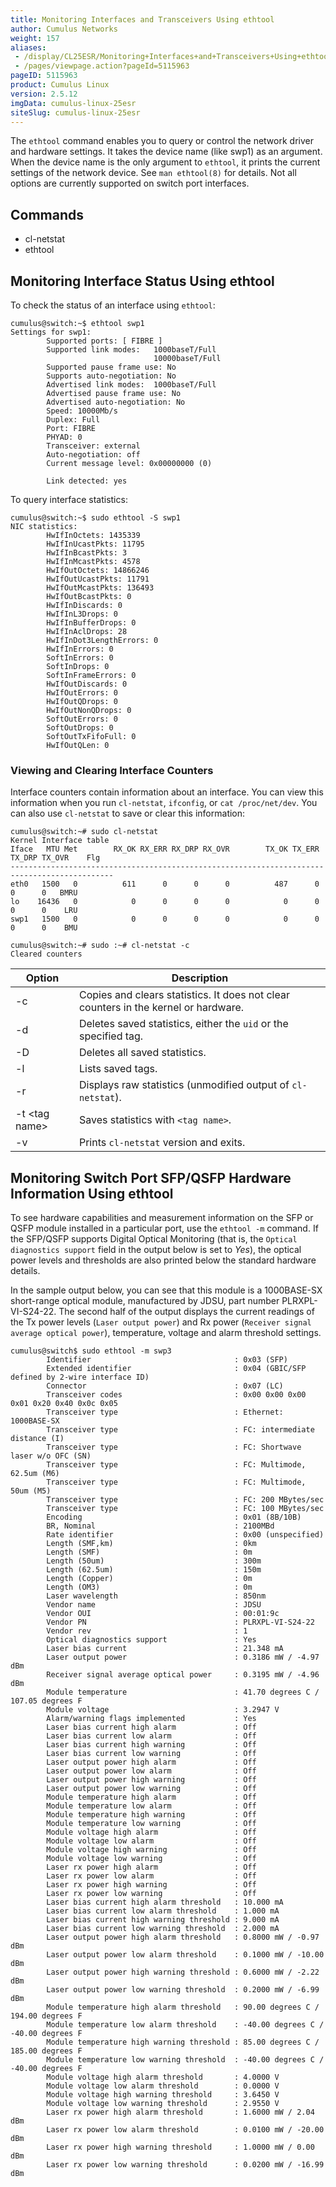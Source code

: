 ```yaml
---
title: Monitoring Interfaces and Transceivers Using ethtool
author: Cumulus Networks
weight: 157
aliases:
 - /display/CL25ESR/Monitoring+Interfaces+and+Transceivers+Using+ethtool
 - /pages/viewpage.action?pageId=5115963
pageID: 5115963
product: Cumulus Linux
version: 2.5.12
imgData: cumulus-linux-25esr
siteSlug: cumulus-linux-25esr
---
```

The `ethtool` command enables you to query or control the network driver
and hardware settings. It takes the device name (like swp1) as an
argument. When the device name is the only argument to `ethtool`, it
prints the current settings of the network device. See `man ethtool(8)`
for details. Not all options are currently supported on switch port
interfaces.

## Commands

  - cl-netstat
  - ethtool

## Monitoring Interface Status Using ethtool

To check the status of an interface using `ethtool`:

    cumulus@switch:~$ ethtool swp1
    Settings for swp1:
            Supported ports: [ FIBRE ]
            Supported link modes:   1000baseT/Full
                                    10000baseT/Full
            Supported pause frame use: No
            Supports auto-negotiation: No
            Advertised link modes:  1000baseT/Full
            Advertised pause frame use: No
            Advertised auto-negotiation: No
            Speed: 10000Mb/s
            Duplex: Full
            Port: FIBRE
            PHYAD: 0
            Transceiver: external
            Auto-negotiation: off
            Current message level: 0x00000000 (0)
    
            Link detected: yes

To query interface statistics:

    cumulus@switch:~$ sudo ethtool -S swp1
    NIC statistics:
            HwIfInOctets: 1435339
            HwIfInUcastPkts: 11795
            HwIfInBcastPkts: 3
            HwIfInMcastPkts: 4578
            HwIfOutOctets: 14866246
            HwIfOutUcastPkts: 11791
            HwIfOutMcastPkts: 136493
            HwIfOutBcastPkts: 0
            HwIfInDiscards: 0
            HwIfInL3Drops: 0
            HwIfInBufferDrops: 0
            HwIfInAclDrops: 28
            HwIfInDot3LengthErrors: 0
            HwIfInErrors: 0
            SoftInErrors: 0
            SoftInDrops: 0
            SoftInFrameErrors: 0
            HwIfOutDiscards: 0
            HwIfOutErrors: 0
            HwIfOutQDrops: 0
            HwIfOutNonQDrops: 0
            SoftOutErrors: 0
            SoftOutDrops: 0
            SoftOutTxFifoFull: 0
            HwIfOutQLen: 0

### Viewing and Clearing Interface Counters

Interface counters contain information about an interface. You can view
this information when you run `cl-netstat`, `ifconfig`, or `cat
/proc/net/dev`. You can also use `cl-netstat` to save or clear this
information:

    cumulus@switch:~# sudo cl-netstat
    Kernel Interface table
    Iface   MTU Met        RX_OK RX_ERR RX_DRP RX_OVR        TX_OK TX_ERR TX_DRP TX_OVR    Flg
    ---------------------------------------------------------------------------------------------
    eth0   1500   0          611      0      0      0          487      0      0      0   BMRU
    lo    16436   0            0      0      0      0            0      0      0      0    LRU
    swp1   1500   0            0      0      0      0            0      0      0      0    BMU
    
    cumulus@switch:~# sudo :~# cl-netstat -c
    Cleared counters

| Option           | Description                                                                         |
| ---------------- | ----------------------------------------------------------------------------------- |
| \-c              | Copies and clears statistics. It does not clear counters in the kernel or hardware. |
| \-d              | Deletes saved statistics, either the `uid` or the specified tag.                    |
| \-D              | Deletes all saved statistics.                                                       |
| \-l              | Lists saved tags.                                                                   |
| \-r              | Displays raw statistics (unmodified output of `cl-netstat`).                        |
| \-t \<tag name\> | Saves statistics with `<tag name>`.                                                 |
| \-v              | Prints `cl-netstat` version and exits.                                              |

## Monitoring Switch Port SFP/QSFP Hardware Information Using ethtool

To see hardware capabilities and measurement information on the SFP or
QSFP module installed in a particular port, use the `ethtool -m`
command. If the SFP/QSFP supports Digital Optical Monitoring (that is,
the `Optical diagnostics support` field in the output below is set to
*Yes*), the optical power levels and thresholds are also printed below
the standard hardware details.

In the sample output below, you can see that this module is a
1000BASE-SX short-range optical module, manufactured by JDSU, part
number PLRXPL-VI-S24-22. The second half of the output displays the
current readings of the Tx power levels (`Laser output power`) and Rx
power (`Receiver signal average optical power`), temperature, voltage
and alarm threshold settings.

    cumulus@switch$ sudo ethtool -m swp3
            Identifier                                : 0x03 (SFP)
            Extended identifier                       : 0x04 (GBIC/SFP defined by 2-wire interface ID)
            Connector                                 : 0x07 (LC)
            Transceiver codes                         : 0x00 0x00 0x00 0x01 0x20 0x40 0x0c 0x05
            Transceiver type                          : Ethernet: 1000BASE-SX
            Transceiver type                          : FC: intermediate distance (I)
            Transceiver type                          : FC: Shortwave laser w/o OFC (SN)
            Transceiver type                          : FC: Multimode, 62.5um (M6)
            Transceiver type                          : FC: Multimode, 50um (M5)
            Transceiver type                          : FC: 200 MBytes/sec
            Transceiver type                          : FC: 100 MBytes/sec
            Encoding                                  : 0x01 (8B/10B)
            BR, Nominal                               : 2100MBd
            Rate identifier                           : 0x00 (unspecified)
            Length (SMF,km)                           : 0km
            Length (SMF)                              : 0m
            Length (50um)                             : 300m
            Length (62.5um)                           : 150m
            Length (Copper)                           : 0m
            Length (OM3)                              : 0m
            Laser wavelength                          : 850nm
            Vendor name                               : JDSU            
            Vendor OUI                                : 00:01:9c
            Vendor PN                                 : PLRXPL-VI-S24-22
            Vendor rev                                : 1   
            Optical diagnostics support               : Yes
            Laser bias current                        : 21.348 mA
            Laser output power                        : 0.3186 mW / -4.97 dBm
            Receiver signal average optical power     : 0.3195 mW / -4.96 dBm
            Module temperature                        : 41.70 degrees C / 107.05 degrees F
            Module voltage                            : 3.2947 V
            Alarm/warning flags implemented           : Yes
            Laser bias current high alarm             : Off
            Laser bias current low alarm              : Off
            Laser bias current high warning           : Off
            Laser bias current low warning            : Off
            Laser output power high alarm             : Off
            Laser output power low alarm              : Off
            Laser output power high warning           : Off
            Laser output power low warning            : Off
            Module temperature high alarm             : Off
            Module temperature low alarm              : Off
            Module temperature high warning           : Off
            Module temperature low warning            : Off
            Module voltage high alarm                 : Off
            Module voltage low alarm                  : Off
            Module voltage high warning               : Off
            Module voltage low warning                : Off
            Laser rx power high alarm                 : Off
            Laser rx power low alarm                  : Off
            Laser rx power high warning               : Off
            Laser rx power low warning                : Off
            Laser bias current high alarm threshold   : 10.000 mA
            Laser bias current low alarm threshold    : 1.000 mA
            Laser bias current high warning threshold : 9.000 mA
            Laser bias current low warning threshold  : 2.000 mA
            Laser output power high alarm threshold   : 0.8000 mW / -0.97 dBm
            Laser output power low alarm threshold    : 0.1000 mW / -10.00 dBm
            Laser output power high warning threshold : 0.6000 mW / -2.22 dBm
            Laser output power low warning threshold  : 0.2000 mW / -6.99 dBm
            Module temperature high alarm threshold   : 90.00 degrees C / 194.00 degrees F
            Module temperature low alarm threshold    : -40.00 degrees C / -40.00 degrees F
            Module temperature high warning threshold : 85.00 degrees C / 185.00 degrees F
            Module temperature low warning threshold  : -40.00 degrees C / -40.00 degrees F
            Module voltage high alarm threshold       : 4.0000 V
            Module voltage low alarm threshold        : 0.0000 V
            Module voltage high warning threshold     : 3.6450 V
            Module voltage low warning threshold      : 2.9550 V
            Laser rx power high alarm threshold       : 1.6000 mW / 2.04 dBm
            Laser rx power low alarm threshold        : 0.0100 mW / -20.00 dBm
            Laser rx power high warning threshold     : 1.0000 mW / 0.00 dBm
            Laser rx power low warning threshold      : 0.0200 mW / -16.99 dBm

